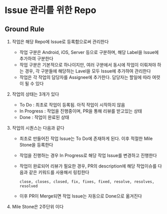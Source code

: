 # Issue 관리를 위한 Repo

## Ground Rule

1. 작업은 해당 Repo에 Issue로 등록함으로써 관리한다 
    - 작업 구분은 Android, iOS, Server 등으로 구분하며, 해당 Label을 Issue에 추가하여 구분한다
    - 작업 구분은 기본적으로 하나이지만, 여러 구분에서 동시에 작업이 이뤄져야 하는 경우, 각 구분들에 해당하는 Lavel을 모두 Issue에 추가하여 관리한다
    - 작업은 각 작업의 담당자를 Assignee에 추가한다. 담당자는 할일에 따라 여럿이 될 수 있다
  
2. 작업의 상태는 3개가 있다
    - To Do : 최초로 작업이 등록됨. 아직 작업이 시작하지 않음
    - In Progress : 작업을 진행중이며, PR을 통해 리뷰를 받고있는 상태
    - Done : 작업이 완료된 상태
    
3. 작업의 시퀀스는 다음과 같다
    - 최초로 만들어진 작업 Issue는 To Do에 존재하게 된다. 이후 적절한 Mile Stone을 등록한다
    - 작업을 진행하는 경우 In Progress로 해당 작업 Issue를 변경하고 진행한다
    - 작업이 완료되어 리뷰가 필요한 경우, PR의 description에 해당 작업이슈를 다음과 같은 키워드를 사용해서 링킹한다
      
      ```
      close, closes, closed, fix, fixes, fixed, resolve, resolves, resolved
      ```
      
    - 이후 PR이 Merge되면 작업 Issue는 자동으로 Done으로 옮겨진다
    
4. Mile Stone은 2주단위 이다
